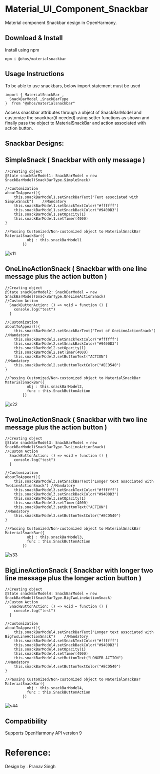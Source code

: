 # Material_UI_Component_Snackbar

Material component Snackbar design in OpenHarmony.

## Download & Install

Install using npm

```npm i @ohos/materialsnackbar```

## Usage Instructions

To be able to use snackbars, below import statement must be used

```ets
import { MaterialSnackBar ,
  SnackBarModel ,SnackBarType
}  from "@ohos/materialsnackbar"
```


Access snackbar attributes through a object of SnackBarModel and customize the snackbar(if needed) using setter functions as
shown and finally pass the object to MaterialSnackBar and action associated with action button.

## Snackbar Designs:

## SimpleSnack ( Snackbar with only message )
```ets
//Creating object
@State snackBarModel1: SnackBarModel = new SnackBarModel(SnackBarType.SimpleSnack)
```
```ets
//Customization
aboutToAppear(){
    this.snackBarModel1.setSnackBarText("Text associated with SimpleSnack")    //Mandatory
    this.snackBarModel1.setSnackTextColor("#ffffff")
    this.snackBarModel1.setSnackBackColor("#9400D3")
    this.snackBarModel1.setOpacity(1)
    this.snackBarModel1.setTimer(4000)
}
```
```ets
//Passing Customized/Non-customized object to MaterialSnackBar
MaterialSnackBar({
          obj : this.snackBarModel1
        })
```
![s11](https://user-images.githubusercontent.com/84433855/175003092-0f59a5fd-c122-48e0-ab95-b7d66e76e2b7.png)

## OneLineActionSnack ( Snackbar with one line message plus the action button )
```ets
//Creating object
@State snackBarModel2: SnackBarModel = new SnackBarModel(SnackBarType.OneLineActionSnack)
//Custom Action 
  SnackButtonAction: () => void = function () {
    console.log("test")
  }
```
```ets
//Customization
aboutToAppear(){
    this.snackBarModel2.setSnackBarText("Text of OneLineActionSnack")       //Mandatory
    this.snackBarModel2.setSnackTextColor("#ffffff")
    this.snackBarModel2.setSnackBackColor("#9400D3")
    this.snackBarModel2.setOpacity(1)
    this.snackBarModel2.setTimer(4000)
    this.snackBarModel2.setButtonText("ACTION")                              //Mandatory
    this.snackBarModel2.setButtonTextColor("#ECD540")
}
```
```ets
//Passing Customized/Non-customized object to MaterialSnackBar
MaterialSnackBar({
          obj : this.snackBarModel2,
          func : this.SnackButtonAction
        })
```
![s22](https://user-images.githubusercontent.com/84433855/175003245-800fa782-776b-42ba-87ca-0fbd24172bcd.png)

##  TwoLineActionSnack ( Snackbar with two line message plus the action button )
```ets
//Creating object
@State snackBarModel3: SnackBarModel = new SnackBarModel(SnackBarType.TwoLineActionSnack)
//Custom Action 
  SnackButtonAction: () => void = function () {
    console.log("test")
  }
```
```ets
//Customization
aboutToAppear(){
    this.snackBarModel3.setSnackBarText("Longer text associated with TwoLineActionSnack") //Mandatory
    this.snackBarModel3.setSnackTextColor("#ffffff")
    this.snackBarModel3.setSnackBackColor("#9400D3")
    this.snackBarModel3.setOpacity(1)
    this.snackBarModel3.setTimer(4000)
    this.snackBarModel3.setButtonText("ACTION")                                           //Mandatory
    this.snackBarModel3.setButtonTextColor("#ECD540")
}
```
```ets
//Passing Customized/Non-customized object to MaterialSnackBar
MaterialSnackBar({
          obj : this.snackBarModel3,
          func : this.SnackButtonAction
        })
```
![s33](https://user-images.githubusercontent.com/84433855/175003296-30483516-2be1-40ce-b2de-2a97de133ef8.png)

##  BigLineActionSnack ( Snackbar with longer two line message plus the longer action button )
```ets
//Creating object
@State snackBarModel4: SnackBarModel = new SnackBarModel(SnackBarType.BigTwoLineActionSnack)
//Custom Action 
  SnackButtonAction: () => void = function () {
    console.log("test")
  }
```
```ets
//Customization
aboutToAppear(){
    this.snackBarModel4.setSnackBarText("Longer text associated with   BigTwoLineActionSnack")    //Mandatory
    this.snackBarModel4.setSnackTextColor("#ffffff")
    this.snackBarModel4.setSnackBackColor("#9400D3")
    this.snackBarModel4.setOpacity(1)
    this.snackBarModel4.setTimer(4000)
    this.snackBarModel4.setButtonText("LONGER ACTION")                                             //Mandatory
    this.snackBarModel4.setButtonTextColor("#ECD540")
}
``` 
```ets
//Passing Customized/Non-customized object to MaterialSnackBar
MaterialSnackBar({
          obj : this.snackBarModel4,
          func : this.SnackButtonAction
        })
```        
![s44](https://user-images.githubusercontent.com/84433855/175003407-68d0b1ee-e6b3-4cb5-afae-813413280b0a.png)

## Compatibility
Supports OpenHarmony API version 9

# Reference:

Design by : Pranav Singh
